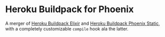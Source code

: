 # Heroku Buildpack for Phoenix

A merger of [Heroku Buildpack Elixir](https://github.com/HashNuke/heroku-buildpack-elixir) and [Heroku Buildpack Phoenix Static](https://github.com/gjaldon/heroku-buildpack-phoenix-static), with a completely customizable `compile` hook ala the latter.

